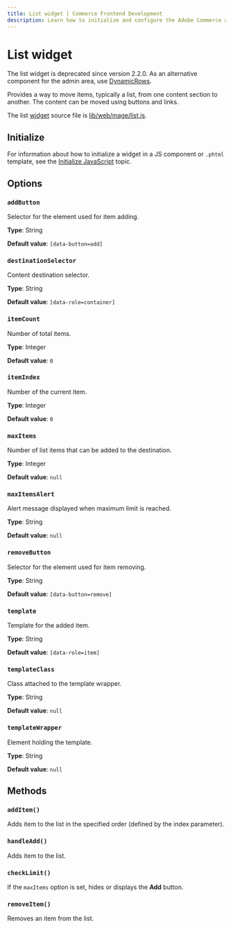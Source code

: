 ```yaml
---
title: List widget | Commerce Frontend Development
description: Learn how to initialize and configure the Adobe Commerce and Magento Open Source List widget.
---
```


# List widget

<InlineAlert variant="warning" slots="text" />

The list widget is deprecated since version 2.2.0. As an alternative component for the admin area, use [DynamicRows](https://devdocs.magento.com/guides/v2.4/ui_comp_guide/components/ui-dynamicrows.html).

Provides a way to move items, typically a list, from one content section to another.
The content can be moved using buttons and links.

The list [widget](https://glossary.magento.com/widget) source file is [lib/web/mage/list.js](https://github.com/magento/magento2/blob/2.4/lib/web/mage/list.js).

## Initialize

For information about how to initialize a widget in a JS component or `.phtml` template, see the [Initialize JavaScript](init.md) topic.

## Options

### `addButton`

Selector for the element used for item adding.

**Type**: String

**Default value**: `[data-button=add]`

### `destinationSelector`

Content destination selector.

**Type**: String

**Default value**: `[data-role=container]`

### `itemCount`

Number of total items.

**Type**: Integer

**Default value**: `0`

### `itemIndex`

Number of the current item.

**Type**: Integer

**Default value**: `0`

### `maxItems`

Number of list items that can be added to the destination.

**Type**: Integer

**Default value**: `null`

### `maxItemsAlert`

Alert message displayed when maximum limit is reached.

**Type**: String

**Default value**: `null`

### `removeButton`

Selector for the element used for item removing.

**Type**: String

**Default value**: `[data-button=remove]`

### `template`

Template for the added item.

**Type**: String

**Default value**: `[data-role=item]`

### `templateClass`

Class attached to the template wrapper.

**Type**: String

**Default value**: `null`

### `templateWrapper`

Element holding the template.

**Type**: String

**Default value**: `null`

## Methods

### `addItem()`

Adds item to the list in the specified order (defined by the index parameter).

### `handleAdd()`

Adds item to the list.

### `checkLimit()`

If the `maxItems` option is set, hides or displays the **Add** button.

### `removeItem()`

Removes an item from the list.
